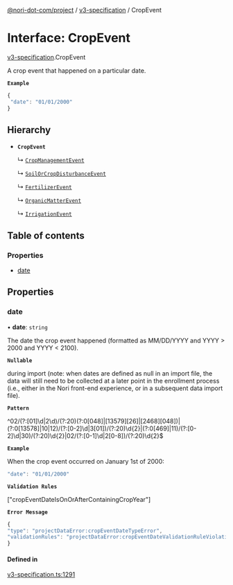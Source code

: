 [@nori-dot-com/project](../README.md) / [v3-specification](../modules/v3_specification.md) / CropEvent

# Interface: CropEvent

[v3-specification](../modules/v3_specification.md).CropEvent

A crop event that happened on a particular date.

**`Example`**

```js
{
 "date": "01/01/2000"
}
```

## Hierarchy

- **`CropEvent`**

  ↳ [`CropManagementEvent`](v3_specification.CropManagementEvent.md)

  ↳ [`SoilOrCropDisturbanceEvent`](v3_specification.SoilOrCropDisturbanceEvent.md)

  ↳ [`FertilizerEvent`](v3_specification.FertilizerEvent.md)

  ↳ [`OrganicMatterEvent`](v3_specification.OrganicMatterEvent.md)

  ↳ [`IrrigationEvent`](v3_specification.IrrigationEvent.md)

## Table of contents

### Properties

- [date](v3_specification.CropEvent.md#date)

## Properties

### date

• **date**: `string`

The date the crop event happened (formatted as MM/DD/YYYY and YYYY > 2000 and YYYY < 2100).

**`Nullable`**

during import (note: when dates are defined as null in an import file, the data will still need to be collected at a later point in the enrollment process (i.e., either in the Nori front-end experience, or in a subsequent data import file).

**`Pattern`**

^02/(?:[01]\d|2\d)/(?:20)(?:0[048]|[13579][26]|[2468][048])|(?:0[13578]|10|12)/(?:[0-2]\d|3[01])/(?:20)\d{2}|(?:0[469]|11)/(?:[0-2]\d|30)/(?:20)\d{2}|02/(?:[0-1]\d|2[0-8])/(?:20)\d{2}$

**`Example`**

<caption>When the crop event occurred on January 1st of 2000:</caption>

```js
"date": "01/01/2000"
```

**`Validation Rules`**

["cropEventDateIsOnOrAfterContainingCropYear"]

**`Error Message`**

```js
{
"type": "projectDataError:cropEventDateTypeError",
"validationRules": "projectDataError:cropEventDateValidationRuleViolation"
}
```

#### Defined in

[v3-specification.ts:1291](https://github.com/nori-dot-eco/nori-dot-com/blob/4a106bf/packages/project/src/v3-specification.ts#L1291)
